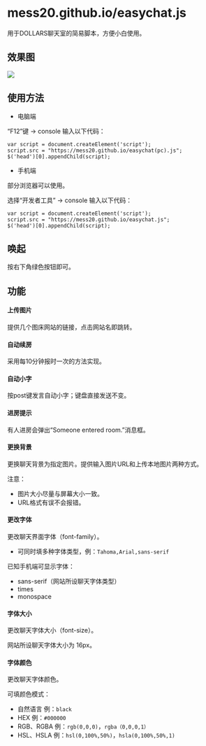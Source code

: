 # mess20.github.io/easychat.js

用于DOLLARS聊天室的简易脚本，方便小白使用。

## 效果图

![](http://i.miaosu.bid/data/f_31711428.jpg)

## 使用方法
- 电脑端

“F12”键 → console 输入以下代码：

```
var script = document.createElement('script');
script.src = "https://mess20.github.io/easychat(pc).js";
$('head')[0].appendChild(script);
```

- 手机端

部分浏览器可以使用。

选择“开发者工具” → console 输入以下代码：
```
var script = document.createElement('script');
script.src = "https://mess20.github.io/easychat.js";
$('head')[0].appendChild(script);
```

## 唤起
按右下角绿色按钮即可。

## 功能

#### 上传图片
提供几个图床网站的链接，点击网站名即跳转。


#### 自动续房
采用每10分钟报时一次的方法实现。

#### 自动小字
按post键发言自动小字；键盘直接发送不变。

#### 进房提示
有人进房会弹出“Someone entered room.”消息框。

#### 更换背景
更换聊天背景为指定图片。提供输入图片URL和上传本地图片两种方式。

注意：
- 图片大小尽量与屏幕大小一致。
- URL格式有误不会报错。

#### 更改字体
更改聊天界面字体（font-family）。

- 可同时填多种字体类型，例：`Tahoma,Arial,sans-serif`

已知手机端可显示字体：
- sans-serif（网站所设聊天字体类型）
- times
- monospace

#### 字体大小
更改聊天字体大小（font-size）。

网站所设聊天字体大小为 16px。

#### 字体颜色
更改聊天字体颜色。

可填颜色模式：
- 自然语言 例：`black`
- HEX 例：`#000000`
- RGB、RGBA 例：`rgb(0,0,0)`，`rgba（0,0,0,1）`
- HSL、HSLA 例：`hsl(0,100%,50%)`，`hsla(0,100%,50%,1)`



















